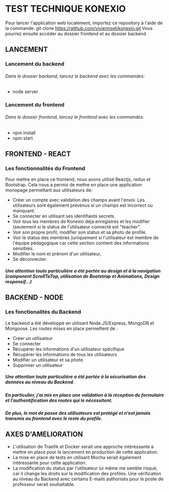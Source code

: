 # TEST TECHNIQUE KONEXIO

Pour lancer l'application web localement, importez ce repository à l'aide de la commande: 
git clone https://github.com/viviennoel/konexio.git
Vous pourrez ensuite accéder au dossier frontend et au dossier backend.

## LANCEMENT

### Lancement du backend
###### Dans le dossier backend, lancez le backend avec les commandes:
- node server

### Lancement du frontend
###### Dans le dossier frontend, lancez le frontend avec les commandes:
- npm install
- npm start

## FRONTEND - REACT

### Les fonctionnalités du Frontend
Pour mettre en place ce frontend, nous avons utilisé Reactjs, redux et Bootstrap.
Cela nous a permis de mettre en place une application monopage permettant aux utilisateurs de:
- Créer un compte avec validation des champs avant l'envoi. Les utilisateurs sont également prévenus si un champs est incorrect ou manquant.
- Se connecter en utilisant ses identifiants secrets.
- Voir tous les membres de Konexio déja enregistrés et les modifier (seulement si le status de l'utilisateur connecté est "teacher".
- Voir son propre profil, modifier son status et sa photo de profile.
- Voir le status des membres (uniquement si l'utilisateur est membre de l'équipe pédagogique car cette section contient des informations sensibles.
- Modifier le nom et prénom d'un utilisateur,
- Se déconnecter.

##### Une attention toute particulière a été portée au design et à la navigation (component ScrollToTop, utilisation de Bootstrap et Animations, Design responsif...)

## BACKEND - NODE

### Les fonctionalités du Backend

Le backend a été développé en utilisant Node.JS/Express, MongoDB et Mongoose.
Les routes mises en place permettent de : 
- Créer un utilisateur
- Se connecter
- Récupérer les informations d'un utilisateur spécifique
- Récupérer les informations de tous les utilisateurs
- Modifier un utilisateur et sa photo
- Supprimer un utilisateur

##### Une attention toute particulière a été portée à la sécurisation des données au niveau du Backend.
##### En particulier, j'ai mis en place une validation à la réception du formulaire et l'authentification des routes qui le nécessitent.
##### De plus, le mot de passe des utilisateurs est protégé et n'est jamais transmis au frontend avec le reste du profile.

## AXES D'AMELIORATION
- L'utilisation de Traefik et Docker serait une approche intéressante à mettre en place pour le lancement en production de cette application.
- La mise en place de tests en utilisant Mocha serait également intéressante pour cette application.
- La modification du status par l'utilisateur lui même me semble risqué, car il change les droits sur la modification des profiles. Une vérification au niveau du Backend avec certains E-mails authorisés pour le poste de professeur serait souhaitable.

